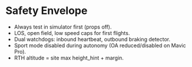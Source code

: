 # Safety Envelope

- Always test in simulator first (props off).
- LOS, open field, low speed caps for first flights.
- Dual watchdogs: inbound heartbeat, outbound braking detector.
- Sport mode disabled during autonomy (OA reduced/disabled on Mavic Pro).
- RTH altitude = site max height_hint + margin.
